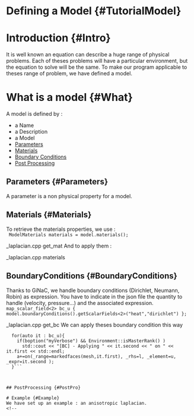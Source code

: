 Defining a Model {#TutorialModel}
================



# Introduction {#Intro}

It is well known an equation can describe a huge range of physical
problems.  Each of theses problems will have a particular environment,
but the equation to solve will be the same.  To make our program
applicable to theses range of problem, we have defined a model.

# What is a model {#What}

A model is defined by :
- a Name
- a Description
- a Model
- [Parameters](#Parameters)
- [Materials](#Materials)
- [Boundary Conditions](#BoundaryConditions)
- [Post Processing](#PostPro)

## Parameters {#Parameters}
A parameter is a non physical property for a model.

## Materials {#Materials}
To retrieve the materials properties, we use :   
```  ModelMaterials materials = model.materials(); ```  

_laplacian.cpp get_mat
And to apply them :   
<!--
!CODEFILE "code/model1.cpp"   
-->
_laplacian.cpp materials

## BoundaryConditions {#BoundaryConditions}
Thanks to GiNaC, we handle boundary conditions (Dirichlet, Neumann, Robin) as expression.
You have to indicate in the json file the quantity to handle (velocity, pressure...) and the associated expression.   
```map_scalar_field<2> bc_u { model.boundaryConditions().getScalarFields<2>("heat","dirichlet") };```  

_laplacian.cpp get_bc
We can apply theses boundary condition this way
```
  for(auto it : bc_u){
    if(boption("myVerbose") && Environment::isMasterRank() )
      std::cout << "[BC] - Applying " << it.second << " on " << it.first << std::endl;
    a+=on(_range=markedfaces(mesh,it.first), _rhs=l, _element=u, _expr=it.second );
  }```



## PostProcessing {#PostPro}

# Example {#Example}
We have set up an example : an anisotropic laplacian.   
<!--

